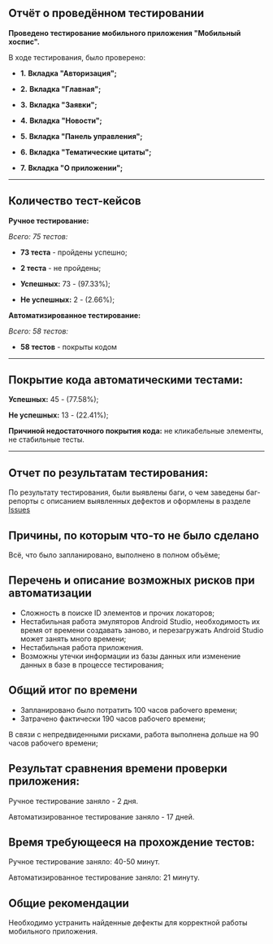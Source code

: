 ## **Отчёт о проведённом тестировании**

**Проведено тестирование мобильного приложения "Мобильный хоспис".**

В ходе тестирования, было проверено:

  - **1.** **Вкладка "Авторизация";**

  - **2.** **Вкладка "Главная";**

  - **3.** **Вкладка "Заявки";**

  - **4.** **Вкладка "Новости";**

  - **5.** **Вкладка "Панель управления";**

  - **6.** **Вкладка "Тематические цитаты";**

  - **7.** **Вкладка "О приложении";**

____________________________________________________
## Количество тест-кейсов
**Ручное тестирование:**

   *Всего: 75 тестов:*

   * **73 теста** - пройдены успешно;
    
   * **2 теста** - не пройдены;

* **Успешных:** 73 - (97.33%);

* **Не успешных:** 2 - (2.66%);

**Автоматизированное тестирование:**

   *Всего: 58 тестов:*

   * **58 тестов** - покрыты кодом
____________________________________________________

## Покрытие кода автоматическими тестами:

**Успешных:** 45 - (77.58%);

**Не успешных:** 13 - (22.41%);

**Причиной недостаточного покрытия кода:** не кликабельные элементы, не стабильные тесты.
____________________________________________________

## Отчет по результатам тестирования:

По результату тестирования, были выявлены баги, о чем заведены баг-репорты 
с описанием выявленных дефектов и оформлены в разделе [Issues](https://github.com/SashaQA32/Diplom/issues)

## Причины, по которым что-то не было сделано

Всё, что было запланировано, выполнено в полном объёме;

## Перечень и описание возможных рисков при автоматизации

   - Сложность в поиске ID элементов и прочих локаторов;
   - Нестабильная работа эмуляторов Android Studio, необходимость их время от времени создавать заново, и перезагружать Android Studio может занять много времени;
   - Нестабильная работа приложения.
   - Возможны утечки информации из базы данных или изменение данных в базе в процессе тестирования;

## Общий итог по времени

   - Запланировано было потратить 100 часов рабочего времени;
   - Затрачено фактически 190 часов рабочего времени;

В связи с непредвиденными рисками, работа выполнена дольше на 90 часов рабочего времени;

## Результат сравнения времени проверки приложения:

Ручное тестирование заняло - 2 дня.

Автоматизированное тестирование заняло - 17 дней.

## Время требующееся на прохождение тестов:

Ручное тестирование заняло: 40-50 минут.

Автоматизированное тестирование заняло: 21 минуту.

## Общие рекомендации

Необходимо устранить найденные дефекты для корректной работы мобильного приложения.